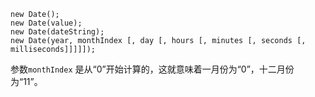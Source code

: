 ```
new Date();
new Date(value);
new Date(dateString);
new Date(year, monthIndex [, day [, hours [, minutes [, seconds [, milliseconds]]]]]);
```

参数`monthIndex` 是从“0”开始计算的，这就意味着一月份为“0”，十二月份为“11”。